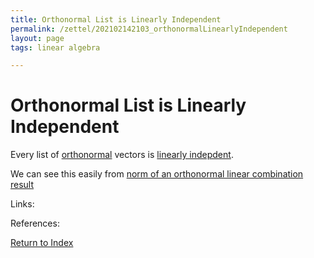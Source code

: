```yaml
---
title: Orthonormal List is Linearly Independent
permalink: /zettel/202102142103_orthonormalLinearlyIndependent
layout: page
tags: linear algebra

---
```

# Orthonormal List is Linearly Independent

Every list of [orthonormal](202102142052_orthonormalDefinition) vectors is [linearly indepdent](202102062038_linearlyDependentDefinition).

We can see this easily from [norm of an orthonormal linear combination result](202102142057_normOrthonormalLinearCombination)

Links: 

References: 

[Return to Index](index)